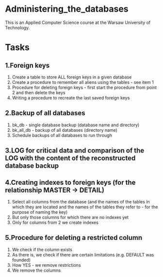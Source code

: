# Administering_the_databases
This is an Applied Computer Science course at the Warsaw University of Technology. 


Tasks
===========

1.Foreign keys
---------
1. Create a table to store ALL foreign keys in a given database
2. Create a procedure to remember all aliens using the tables - see item 1
3. Procedure for deleting foreign keys - first start the procedure from point 2 and then delete the keys
4. Writing a procedure to recreate the last saved foreign keys

2.Backup of all databases
---------
1. bk_db - single database backup (database name and directory)
2. bk_all_db - backup of all databases (directory name)
3. Schedule backups of all databases to run through

3.LOG for critical data and comparison of the LOG with the content of the reconstructed database backup
---------

4.Creating indexes to foreign keys (for the relationship MASTER -> DETAIL)
---------
1. Select all columns from the database (and the names of the tables in which they are located and the names of the tables they refer to - for the purpose of naming the key)
2. But only those columns for which there are no indexes yet
3. Only for columns from 2 we create indexes

5.Procedure for deleting a restricted column
---------
1. We check if the column exists
2. As there is, we check if there are certain limitations (e.g. DEFAULT was founded)
3. How YES - we remove restrictions
4. We remove the columns
